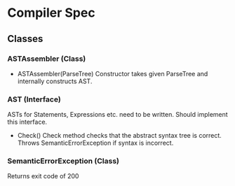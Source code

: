 # Compiler Spec

## Classes

### ASTAssembler (Class)
- ASTAssembler(ParseTree)
  Constructor takes given ParseTree and internally constructs
  AST.

### AST (Interface)
ASTs for Statements, Expressions etc. need to be written. Should implement this
interface.
- Check()
  Check method checks that the abstract syntax tree is correct.
  Throws SemanticErrorException if syntax is incorrect.

### SemanticErrorException (Class)
Returns exit code of 200
